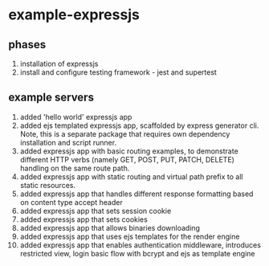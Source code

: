 # example-expressjs

## phases
1. installation of expressjs
2. install and configure testing framework - jest and supertest

## example servers
1. added 'hello world' expressjs app
2. added ejs templated expressjs app, scaffolded by express generator cli. Note, this is a separate package that requires own dependency installation and script runner.
3. added expressjs app with basic routing examples, to demonstrate different HTTP verbs (namely GET, POST, PUT, PATCH, DELETE) handling on the same route path.
4. added expressjs app with static routing and virtual path prefix to all static resources.
5. added expressjs app that handles different response formatting based on content type accept header
6. added expressjs app that sets session cookie
7. added expressjs app that sets cookies
8. added expressjs app that allows binaries downloading
9. added expressjs app that uses ejs templates for the render engine
10. added expressjs app that enables authentication middleware, introduces restricted view, login basic flow with bcrypt and ejs as template engine
